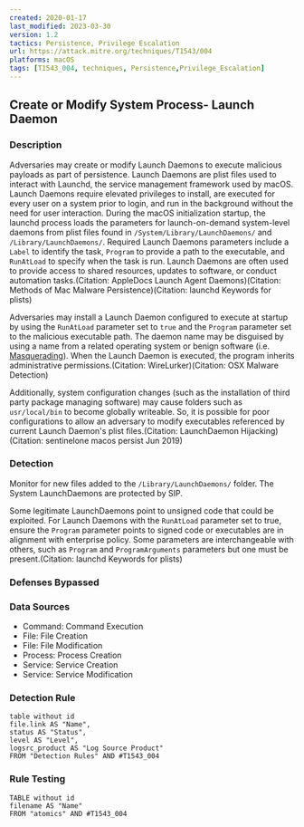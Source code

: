 ```yaml
---
created: 2020-01-17
last_modified: 2023-03-30
version: 1.2
tactics: Persistence, Privilege Escalation
url: https://attack.mitre.org/techniques/T1543/004
platforms: macOS
tags: [T1543_004, techniques, Persistence,Privilege_Escalation]
---
```


## Create or Modify System Process- Launch Daemon

### Description

Adversaries may create or modify Launch Daemons to execute malicious payloads as part of persistence. Launch Daemons are plist files used to interact with Launchd, the service management framework used by macOS. Launch Daemons require elevated privileges to install, are executed for every user on a system prior to login, and run in the background without the need for user interaction. During the macOS initialization startup, the launchd process loads the parameters for launch-on-demand system-level daemons from plist files found in <code>/System/Library/LaunchDaemons/</code> and <code>/Library/LaunchDaemons/</code>. Required Launch Daemons parameters include a <code>Label</code> to identify the task, <code>Program</code> to provide a path to the executable, and <code>RunAtLoad</code> to specify when the task is run. Launch Daemons are often used to provide access to shared resources, updates to software, or conduct automation tasks.(Citation: AppleDocs Launch Agent Daemons)(Citation: Methods of Mac Malware Persistence)(Citation: launchd Keywords for plists)

Adversaries may install a Launch Daemon configured to execute at startup by using the <code>RunAtLoad</code> parameter set to <code>true</code> and the <code>Program</code> parameter set to the malicious executable path. The daemon name may be disguised by using a name from a related operating system or benign software (i.e. [Masquerading](https://attack.mitre.org/techniques/T1036)). When the Launch Daemon is executed, the program inherits administrative permissions.(Citation: WireLurker)(Citation: OSX Malware Detection)

Additionally, system configuration changes (such as the installation of third party package managing software) may cause folders such as <code>usr/local/bin</code> to become globally writeable. So, it is possible for poor configurations to allow an adversary to modify executables referenced by current Launch Daemon's plist files.(Citation: LaunchDaemon Hijacking)(Citation: sentinelone macos persist Jun 2019)

### Detection

Monitor for new files added to the <code>/Library/LaunchDaemons/</code> folder. The System LaunchDaemons are protected by SIP.

Some legitimate LaunchDaemons point to unsigned code that could be exploited. For Launch Daemons with the <code>RunAtLoad</code> parameter set to true, ensure the <code>Program</code> parameter points to signed code or executables are in alignment with enterprise policy. Some parameters are interchangeable with others, such as <code>Program</code> and <code>ProgramArguments</code> parameters but one must be present.(Citation: launchd Keywords for plists)



### Defenses Bypassed



### Data Sources

  - Command: Command Execution
  -  File: File Creation
  -  File: File Modification
  -  Process: Process Creation
  -  Service: Service Creation
  -  Service: Service Modification
### Detection Rule

```dataview
table without id
file.link AS "Name",
status AS "Status",
level AS "Level",
logsrc_product AS "Log Source Product"
FROM "Detection Rules" AND #T1543_004
```

### Rule Testing

```dataview
TABLE without id
filename AS "Name"
FROM "atomics" AND #T1543_004
```
